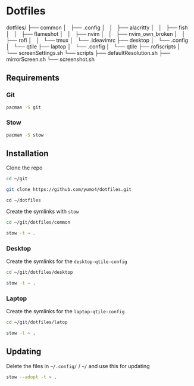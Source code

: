 # Dotfiles

dotfiles/
├── common
│   ├── .config
│   │   ├── alacritty
│   │   ├── fish
│   │   ├── flameshot
│   │   ├── nvim
│   │   ├── nvim_own_broken
│   │   ├── rofi
│   │   └── tmux
│   └── .ideavimrc
├── desktop
│   └── .config
│       └── qtile
├── laptop
│   └── .config
│       └── qtile
├── rofiscripts
│   └── screenSettings.sh
└── scripts
    ├── defaultResolution.sh
    ├── mirrorScreen.sh
    └── screenshot.sh

## Requirements
### Git
```bash
pacman -S git
```
### Stow
```bash
pacman -S stow
```
## Installation
Clone the repo
```bash
cd ~/git
```
```bash
git clone https://github.com/yumo4/dotfiles.git
```
```
cd ~/dotfiles 
```
Create the symlinks with ```stow```
```bash
cd ~/git/dotfiles/common
```
```bash
stow -t ~ .
```
### Desktop
Create the symlinks for the ```desktop-qtile-config```
```bash
cd ~/git/dotfiles/desktop
```
```bash
stow -t ~ .
```
### Laptop
Create the symlinks for the ```laptop-qtile-config```

```bash
cd ~/git/dotfiles/latop
```
```bash
stow -t ~ .
```

## Updating
Delete the files in ```~/.config/``` / ```~/``` and use this for updating
```bash
stow --adopt -t ~ .
```
